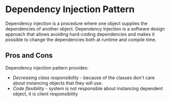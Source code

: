 # Dependency Injection Pattern

Dependency injection is a procedure where one object supplies the dependencies of another object. Dependency Injection is a software design approach that allows avoiding hard-coding dependencies and makes it possible to change the dependencies both at runtime and compile time.

## Pros and Cons

Dependency injection pattern provides:
- *Decreasing class responsibility* - because of the classes don't care about instancing objects that they will use. 
- *Code flexibility* - system is not responsible about instancing dependent object, it is client responsibility
